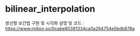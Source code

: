 # bilinear_interpolation
쌍선형 보간법 구현 및 시각화
설명 및 코드 : https://www.notion.so/0cabe80381334ca0a264754e5bdb878a
